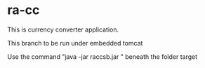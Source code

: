 # ra-cc
This is currency converter application. 

This branch to be run under embedded tomcat

Use the command "java -jar raccsb.jar " beneath the folder target
